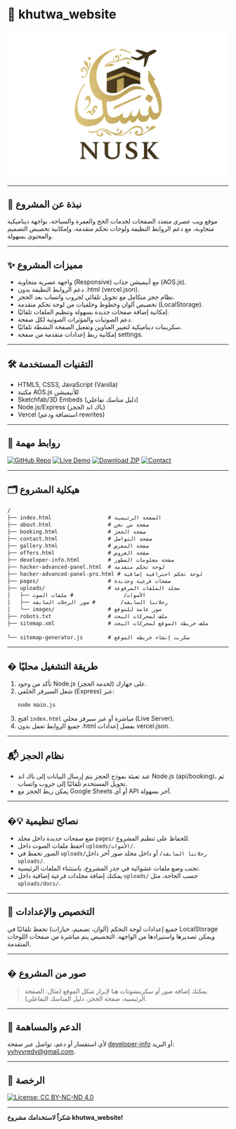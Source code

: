 

# 🚀 khutwa_website

![khutwa_website Banner](https://github.com/vv7x-x/khutwa_website/blob/main/uploads/images/logo.png)

---

## 📌 نبذة عن المشروع
موقع ويب عصري متعدد الصفحات لخدمات الحج والعمرة والسياحة، بواجهة ديناميكية متجاوبة، مع دعم الروابط النظيفة ولوحات تحكم متقدمة، وإمكانية تخصيص التصميم والمحتوى بسهولة.

---

## ✨ مميزات المشروع

- واجهة عصرية متجاوبة (Responsive) مع أنيميشن جذاب (AOS.js).
- دعم الروابط النظيفة بدون .html (vercel.json).
- نظام حجز متكامل مع تحويل تلقائي لجروب واتساب بعد الحجز.
- تخصيص ألوان وخطوط وخلفيات من لوحة تحكم متقدمة (LocalStorage).
- إمكانية إضافة صفحات جديدة بسهولة وتنظيم الملفات تلقائيًا.
- دعم الصوتيات والمؤثرات الصوتية لكل صفحة.
- سكريبتات ديناميكية لتغيير العناوين وتفعيل الصفحة النشطة تلقائيًا.
- إمكانية ربط إعدادات متقدمة من صفحة settings.

---

## 🛠️ التقنيات المستخدمة

- HTML5, CSS3, JavaScript (Vanilla)
- مكتبة AOS.js للأنيميشن
- Sketchfab/3D Embeds (دليل مناسك تفاعلي)
- Node.js/Express (باك اند الحجز)
- Vercel (استضافة ودعم rewrites)

---

## 🔗 روابط مهمة

[![GitHub Repo](https://img.shields.io/badge/GitHub-Repo-black?style=for-the-badge&logo=github)](https://github.com/vv7x-x/khutwa_website)
[![Live Demo](https://img.shields.io/badge/Live-Demo-green?style=for-the-badge&logo=google-chrome)](https://khutwa-website-xi.vercel.app/)
[![Download ZIP](https://img.shields.io/badge/Download-ZIP-blue?style=for-the-badge&logo=download)](https://github.com/vv7x-x/khutwa_website/archive/refs/heads/main.zip)
[![Contact](https://img.shields.io/badge/Contact-Email-red?style=for-the-badge&logo=gmail)](mailto:yvhyvredv@gmail.com)

---

## 🗂️ هيكلية المشروع

```
/
├── index.html                  # الصفحة الرئيسية
├── about.html                  # صفحة من نحن
├── booking.html                # صفحة الحجز
├── contact.html                # صفحة التواصل
├── gallery.html                # صفحة المعرض
├── offers.html                 # صفحة العروض
├── developer-info.html         # صفحة معلومات المطور
├── hacker-advanced-panel.html  # لوحة تحكم متقدمة
├── hacker-advanced-panel-pro.html # لوحة تحكم احترافية إضافية
├── pages/                      # صفحات فرعية وجديدة
├── uploads/                    # مجلد الملفات المرفوعة
│   ├── الأصوات/                # ملفات الصوت
│   ├── رحلاتنا السابقه/        # صور الرحلات السابقة
│   └── images/                 # صور عامة للموقع
├── robots.txt                  # ملف لمحركات البحث
├── sitemap.xml                 # ملف خريطة الموقع لمحركات البحث

└── sitemap-generator.js        # سكربت إنشاء خريطة الموقع
```

---

## � طريقة التشغيل محليًا

1. تأكد من وجود Node.js على جهازك (لخدمة الحجز).
2. شغل السيرفر الخلفي (Express) عبر:
   ```bash
   node main.js
   ```
3. افتح `index.html` مباشرة أو عبر سيرفر محلي (Live Server).
4. جميع الروابط تعمل بدون .html بفضل إعدادات vercel.json.

---

## 📬 نظام الحجز

- عند تعبئة نموذج الحجز يتم إرسال البيانات إلى باك اند Node.js (api/booking)، ثم تحويل المستخدم تلقائيًا إلى جروب واتساب.
- يمكن ربط الحجز مع Google Sheets أو أي API آخر بسهولة.

---

## �💡 نصائح تنظيمية

- ضع صفحات جديدة داخل مجلد `pages/` للحفاظ على تنظيم المشروع.  
- احفظ ملفات الصوت داخل `uploads/الأصوات/`.  
- الصور تحفظ في `uploads/رحلاتنا السابقه/` أو داخل مجلد صور آخر داخل `uploads/`.  
- تجنب وضع ملفات عشوائية في جذر المشروع، باستثناء الملفات الرئيسية.  
- يمكنك إضافة مجلدات فرعية إضافية داخل `uploads/` حسب الحاجة، مثل `uploads/docs/`.

---

## 🎨 التخصيص والإعدادات

جميع إعدادات لوحة التحكم (ألوان، تصميم، خيارات) تحفظ تلقائيًا في LocalStorage ويمكن تصديرها واستيرادها من الواجهة. التخصيص يتم مباشرة من صفحات اللوحات المتقدمة.

---

## � صور من المشروع

> يمكنك إضافة صور أو سكرينشوتات هنا لإبراز شكل الموقع (مثال: الصفحة الرئيسية، صفحة الحجز، دليل المناسك التفاعلي).

---

## 🤝 الدعم والمساهمة

لأي استفسار أو دعم، تواصل عبر صفحة [developer-info](https://khutwa-website-wine.vercel.app/developer-info.html) أو البريد: [yvhyvredv@gmail.com](mailto:yvhyvredv@gmail.com).

---

## 📄 الرخصة

[![License: CC BY-NC-ND 4.0](https://img.shields.io/badge/License-CC%20BY--NC--ND%204.0-lightgrey.svg?style=for-the-badge)](https://creativecommons.org/licenses/by-nc-nd/4.0/)

---

**شكراً لاستخدامك مشروع khutwa_website!**
